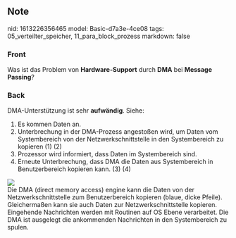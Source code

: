 ## Note
nid: 1613226356465
model: Basic-d7a3e-4ce08
tags: 05_verteilter_speicher, 11_para_block_prozess
markdown: false

### Front
Was ist das Problem von <b>Hardware-Support</b> durch <b>DMA</b>
bei <b>Message Passing</b>?

### Back
<div>
  DMA-Unterstützung ist sehr <b>aufwändig</b>. Siehe:
</div>
<ol>
  <li>Es kommen Daten an.
  <li>Unterbrechung in der DMA-Prozess angestoßen wird, um Daten
  vom Systembereich von der Netzwerkschnittstelle in den
  Systembereich zu kopieren (1) (2)
  <li>Prozessor wird informiert, dass Daten im Systembereich sind.
  <li>Erneute Unterbrechung, dass DMA die Daten aus Systembereich
  in Benutzerbereich kopieren kann. (3) (4)
</ol>
<div><img src=
"paste-18aa6f54a38b5989d4adc437f4fc91cfc9531973.jpg"></div>
<div>
  Die DMA (direct memory access) engine kann die Daten von der
  Netzwerkschnittstelle zum Benutzerbereich kopieren (blaue, dicke
  Pfeile). Gleichermaßen kann sie auch Daten zur
  Netzwerkschnittstelle kopieren.
</div>
<div>
  Eingehende Nachrichten werden mit Routinen auf OS Ebene
  verarbeitet. Die DMA ist ausgelegt die ankommenden Nachrichten in
  den Systembereich zu spulen.
</div>
